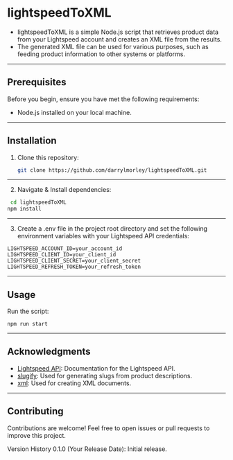 # lightspeedToXML

- lightspeedToXML is a simple Node.js script that retrieves product data from your Lightspeed account and creates an XML file from the results.
- The generated XML file can be used for various purposes, such as feeding product information to other systems or platforms.

---

## Prerequisites

Before you begin, ensure you have met the following requirements:

- Node.js installed on your local machine.

---

## Installation

1. Clone this repository:

   ```bash
   git clone https://github.com/darrylmorley/lightspeedToXML.git
   ```

---

2. Navigate & Install dependencies:

```bash
 cd lightspeedToXML
npm install
```

---

3. Create a .env file in the project root directory and set the following environment variables with your Lightspeed API credentials:

```
LIGHTSPEED_ACCOUNT_ID=your_account_id
LIGHTSPEED_CLIENT_ID=your_client_id
LIGHTSPEED_CLIENT_SECRET=your_client_secret
LIGHTSPEED_REFRESH_TOKEN=your_refresh_token
```

---

## Usage

Run the script:

```
npm run start
```

---

## Acknowledgments

- [Lightspeed API](https://developers.lightspeedhq.com/ecom/introduction/introduction/): Documentation for the Lightspeed API.
- [slugify](https://www.npmjs.com/package/slugify): Used for generating slugs from product descriptions.
- [xml](https://www.npmjs.com/package/xml): Used for creating XML documents.

---

## Contributing

Contributions are welcome! Feel free to open issues or pull requests to improve this project.

Version History
0.1.0 (Your Release Date): Initial release.
